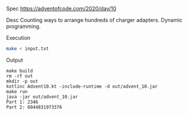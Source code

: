 Spec https://adventofcode.com/2020/day/10

Desc Counting ways to arrange hundreds of charger adapters. Dynamic programming.

Execution

```bash
make < input.txt
```

Output

```
make build
rm -rf out
mkdir -p out
kotlinc Advent10.kt -include-runtime -d out/advent_10.jar
make run
java -jar out/advent_10.jar
Part 1: 2346
Part 2: 6044831973376
```

